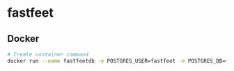 # fastfeet

## Docker

```sh
# Create container command
docker run --name fastfeetdb -e POSTGRES_USER=fastfeet -e POSTGRES_DB=fastfeet -e  POSTGRES_PASSWORD=fast3689feet -p:5432:5432 -d postgres
```
